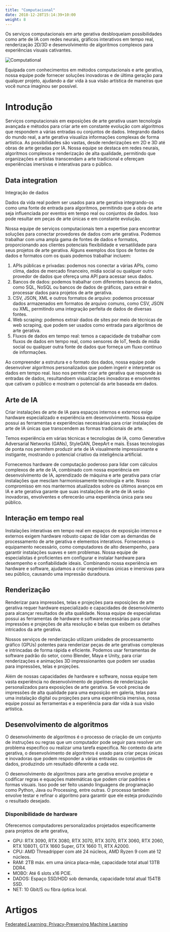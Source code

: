 ```yaml
---
title: "Computacional"
date: 2018-12-28T15:14:39+10:00
weight: 8
---
```


Os serviços computacionais em arte gerativa desbloqueiam possibilidades como arte de IA com redes neurais, gráficos interativos em tempo real, renderização 2D/3D e desenvolvimento de algoritmos complexos para experiências visuais cativantes.

![Computational](/images/illustrations/compute.png)

Equipada com conhecimentos em métodos computacionais e arte gerativa, nossa equipe pode fornecer soluções inovadoras e de última geração para qualquer projeto, ajudando a dar vida à sua visão artística de maneiras que você nunca imaginou ser possível.

# Introdução

Serviços computacionais em exposições de arte gerativa usam tecnologia avançada e métodos para criar arte em constante evolução com algoritmos que respondem a várias entradas ou conjuntos de dados. Integrando dados do mundo real, a arte gerativa visualiza informações complexas de forma artística. As possibilidades são vastas, desde renderizações em 2D e 3D até obras de arte geradas por IA. Nossa equipe se destaca em redes neurais, algoritmos complexos e renderização de alta qualidade, permitindo que organizações e artistas transcendam a arte tradicional e ofereçam experiências imersivas e interativas para o público.

## Data integration

Integração de dados

Dados da vida real podem ser usados para arte gerativa integrando-os como uma fonte de entrada para algoritmos, permitindo que a obra de arte seja influenciada por eventos em tempo real ou conjuntos de dados. Isso pode resultar em peças de arte únicas e em constante evolução.

Nossa equipe de serviços computacionais tem a expertise para encontrar soluções para conectar provedores de dados com arte gerativa. Podemos trabalhar com uma ampla gama de fontes de dados e formatos, proporcionando aos clientes potenciais flexibilidade e versatilidade para seus projetos de arte gerativa. Alguns exemplos dos tipos de fontes de dados e formatos com os quais podemos trabalhar incluem:

1. APIs públicas e privadas: podemos nos conectar a várias APIs, como clima, dados de mercado financeiro, mídia social ou qualquer outro provedor de dados que ofereça uma API para acessar seus dados.
2. Bancos de dados: podemos trabalhar com diferentes bancos de dados, como SQL, NoSQL ou bancos de dados de gráficos, para extrair e processar dados para projetos de arte gerativa.
3. CSV, JSON, XML e outros formatos de arquivo: podemos processar dados armazenados em formatos de arquivo comuns, como CSV, JSON ou XML, permitindo uma integração perfeita de dados de diversas fontes.
4. Web scraping: podemos extrair dados de sites por meio de técnicas de web scraping, que podem ser usados como entrada para algoritmos de arte gerativa.
5. Fluxos de dados em tempo real: temos a capacidade de trabalhar com fluxos de dados em tempo real, como sensores de IoT, feeds de mídia social ou qualquer outra fonte de dados que forneça um fluxo contínuo de informações.

Ao compreender a estrutura e o formato dos dados, nossa equipe pode desenvolver algoritmos personalizados que podem ingerir e interpretar os dados em tempo real. Isso nos permite criar arte gerativa que responde às entradas de dados, resultandoem visualizações inovadoras e envolventes que cativam o público e mostram o potencial da arte baseada em dados.

## Arte de IA

Criar instalações de arte de IA para espaços internos e externos exige hardware especializado e experiência em desenvolvimento. Nossa equipe possui as ferramentas e experiências necessárias para criar instalações de arte de IA únicas que transcendem as formas tradicionais de arte.

Temos experiência em várias técnicas e tecnologias de IA, como Generative Adversarial Networks (GANs), StyleGAN, DeepArt e mais. Essas tecnologias de ponta nos permitem produzir arte de IA visualmente impressionante e instigante, mostrando o potencial criativo da inteligência artificial.

Fornecemos hardware de computação poderoso para lidar com cálculos complexos de arte de IA, combinado com nossa experiência em desenvolvimento de IA, aprendizado de máquina e arte gerativa para criar instalações que mesclam harmoniosamente tecnologia e arte. Nosso compromisso em nos mantermos atualizados sobre os últimos avanços em IA e arte gerativa garante que suas instalações de arte de IA serão inovadoras, envolventes e oferecerão uma experiência única para seu público.

## Interação em tempo real

Instalações interativas em tempo real em espaços de exposição internos e externos exigem hardware robusto capaz de lidar com as demandas de processamento de arte gerativa e elementos interativos. Fornecemos o equipamento necessário, como computadores de alto desempenho, para garantir instalações suaves e sem problemas. Nossa equipe de especialistas é proficientes em configurar e instalar hardware para desempenho e confiabilidade ideais. Combinando nossa experiência em hardware e software, ajudamos a criar experiências únicas e imersivas para seu público, causando uma impressão duradoura.

## Renderização

Renderizar para impressões, telas e projeções para exposições de arte gerativa requer hardware especializado e capacidades de desenvolvimento para alcançar resultados de alta qualidade. Nossa equipe de especialistas possui as ferramentas de hardware e software necessárias para criar impressões e projeções de alta resolução e belas que exibem os detalhes intricados da arte gerativa.

Nossos serviços de renderização utilizam unidades de processamento gráfico (GPUs) potentes para renderizar peças de arte gerativas complexas e intrincadas de forma rápida e eficiente. Podemos usar ferramentas de software padrão do setor, como Blender, Maya e Unity, para criar renderizações e animações 3D impressionantes que podem ser usadas para impressões, telas e projeções.

Além de nossas capacidades de hardware e software, nossa equipe tem vasta experiência no desenvolvimento de pipelines de renderização personalizados para exposições de arte gerativa. Se você precisa de impressões de alta qualidade para uma exposição em galeria, telas para uma instalação digital ou projeções para uma experiência imersiva, nossa equipe possui as ferramentas e a experiência para dar vida à sua visão artística.

## Desenvolvimento de algoritmos

O desenvolvimento de algoritmos é o processo de criação de um conjunto de instruções ou regras que um computador pode seguir para resolver um problema específico ou realizar uma tarefa específica. No contexto da arte gerativa, o desenvolvimento de algoritmos é usado para criar peças únicas e inovadoras que podem responder a várias entradas ou conjuntos de dados, produzindo um resultado diferente a cada vez.

O desenvolvimento de algoritmos para arte gerativa envolve projetar e codificar regras e equações matemáticas que podem criar padrões e formas visuais. Isso pode ser feito usando linguagens de programação como Python, Java ou Processing, entre outras. O processo também envolve testar e refinar o algoritmo para garantir que ele esteja produzindo o resultado desejado.

### Disponibilidade de hardware
Oferecemos computadores personalizados projetados especificamente para projetos de arte gerativa,

- GPU: RTX 3090, RTX 3080, RTX 3070, RTX 3070, RTX 3060, RTX 2060, RTX 1080TI, GTX 1660 Super, GTX 1660 TI, RTX A2000.
- CPU: AMD Threadripper com até 24 núcleos, AMD Ryzen 9 com até 12 núcleos.
- RAM: 2TB máx. em uma única placa-mãe, capacidade total atual 13TB DDR4.
- MOBO: Até 6 slots x16 PCIE.
- DADOS: Espaço SSD/HDD sob demanda, capacidade total atual 154TB SSD.
- NET: 10 Gbit/S ou fibra óptica local.

# Artigos

[Federated Learning: Privacy-Preserving Machine Learning](https://medium.com/generativefinance/federated-learning-privacy-preserving-machine-learning-420b175b90c4)
